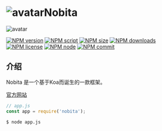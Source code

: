# ![avatar](https://api.iamtang.com/images/nobita.png)Nobita
![avatar](https://api.iamtang.com/images/bf47d0f9d72a6059be3961992234349b023bbad5.jpg)

[![NPM version][npm-image]][npm-url]
[![NPM script][npm-script]][npm-url]
[![NPM size][npm-size]][npm-url]
[![NPM downloads][npm-downloads]][npm-download-url]
[![NPM license][npm-license]][npm-url]
[![NPM node][npm-node]][npm-url]
[![NPM commit][npm-commit]][npm-url]


[npm-url]: 
https://npmjs.org/package/nobita
[npm-download-url]:
https://npmcharts.com/compare/nobita?minimal=true

[npm-image]: https://img.shields.io/npm/v/nobita.svg?style=flat-square
[npm-script]:
https://img.shields.io/github/languages/top/iamtang/nobita.svg
[npm-size]:
https://img.shields.io/bundlephobia/min/nobita.svg
[npm-downloads]:
https://img.shields.io/npm/dm/nobita.svg
[npm-license]:
https://img.shields.io/npm/l/nobita.svg
[npm-node]:
https://img.shields.io/node/v/nobita.svg
[npm-commit]:
https://img.shields.io/github/last-commit/iamtang/nobita.svg
## 介绍
Nobita 是一个基于Koa而诞生的一款框架。

[官方网站](https://iamtang.github.io/nobita/)

```js
// app.js
const app = require('nobita');
```

```
$ node app.js
```